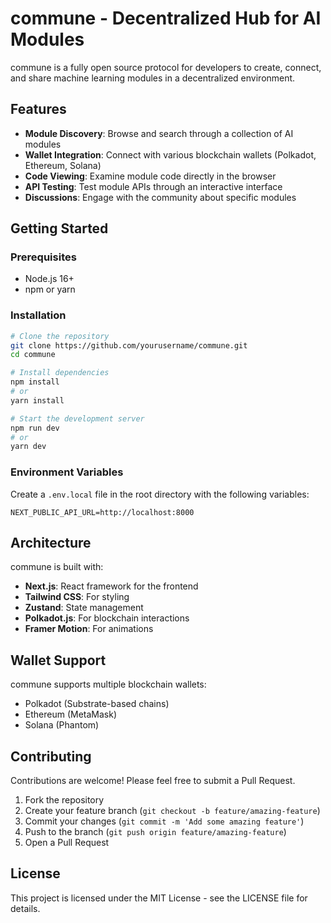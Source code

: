 # commune - Decentralized Hub for AI Modules

commune is a fully open source protocol for developers to create, connect, and share machine learning modules in a decentralized environment.

## Features

- **Module Discovery**: Browse and search through a collection of AI modules
- **Wallet Integration**: Connect with various blockchain wallets (Polkadot, Ethereum, Solana)
- **Code Viewing**: Examine module code directly in the browser
- **API Testing**: Test module APIs through an interactive interface
- **Discussions**: Engage with the community about specific modules

## Getting Started

### Prerequisites

- Node.js 16+
- npm or yarn

### Installation

```bash
# Clone the repository
git clone https://github.com/yourusername/commune.git
cd commune

# Install dependencies
npm install
# or
yarn install

# Start the development server
npm run dev
# or
yarn dev
```

### Environment Variables

Create a `.env.local` file in the root directory with the following variables:

```
NEXT_PUBLIC_API_URL=http://localhost:8000
```

## Architecture

commune is built with:

- **Next.js**: React framework for the frontend
- **Tailwind CSS**: For styling
- **Zustand**: State management
- **Polkadot.js**: For blockchain interactions
- **Framer Motion**: For animations

## Wallet Support

commune supports multiple blockchain wallets:

- Polkadot (Substrate-based chains)
- Ethereum (MetaMask)
- Solana (Phantom)

## Contributing

Contributions are welcome! Please feel free to submit a Pull Request.

1. Fork the repository
2. Create your feature branch (`git checkout -b feature/amazing-feature`)
3. Commit your changes (`git commit -m 'Add some amazing feature'`)
4. Push to the branch (`git push origin feature/amazing-feature`)
5. Open a Pull Request

## License

This project is licensed under the MIT License - see the LICENSE file for details.
